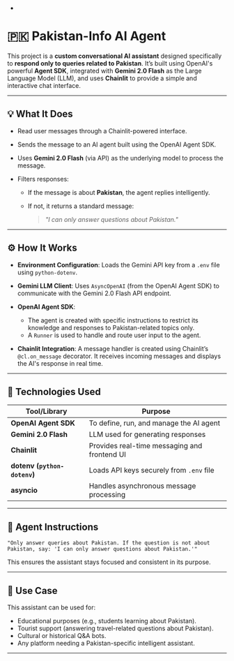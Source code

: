 -
# 🇵🇰 Pakistan-Info AI Agent

This project is a **custom conversational AI assistant** designed specifically to **respond only to queries related to Pakistan**. It’s built using OpenAI's powerful **Agent SDK**, integrated with **Gemini 2.0 Flash** as the Large Language Model (LLM), and uses **Chainlit** to provide a simple and interactive chat interface.

---

## 💡 What It Does

* Read user messages through a Chainlit-powered interface.
* Sends the message to an AI agent built using the OpenAI Agent SDK.
* Uses **Gemini 2.0 Flash** (via API) as the underlying model to process the message.
* Filters responses:

  * If the message is about **Pakistan**, the agent replies intelligently.
  * If not, it returns a standard message:

    > *"I can only answer questions about Pakistan."*

---

## ⚙️ How It Works

* **Environment Configuration**:
  Loads the Gemini API key from a `.env` file using `python-dotenv`.

* **Gemini LLM Client**:
  Uses `AsyncOpenAI` (from the OpenAI Agent SDK) to communicate with the Gemini 2.0 Flash API endpoint.

* **OpenAI Agent SDK**:

  * The agent is created with specific instructions to restrict its knowledge and responses to Pakistan-related topics only.
  * A `Runner` is used to handle and route user input to the agent.

* **Chainlit Integration**:
  A message handler is created using Chainlit’s `@cl.on_message` decorator. It receives incoming messages and displays the AI's response in real time.

---

## 🧰 Technologies Used

| Tool/Library                 | Purpose                                      |
| ---------------------------- | -------------------------------------------- |
| **OpenAI Agent SDK**         | To define, run, and manage the AI agent      |
| **Gemini 2.0 Flash**         | LLM used for generating responses            |
| **Chainlit**                 | Provides real-time messaging and frontend UI |
| **dotenv (`python-dotenv`)** | Loads API keys securely from `.env` file     |
| **asyncio**                  | Handles asynchronous message processing      |

---

## 🧠 Agent Instructions

```text
"Only answer queries about Pakistan. If the question is not about Pakistan, say: 'I can only answer questions about Pakistan.'"
```

This ensures the assistant stays focused and consistent in its purpose.

---

## 📌 Use Case

This assistant can be used for:

* Educational purposes (e.g., students learning about Pakistan).
* Tourist support (answering travel-related questions about Pakistan).
* Cultural or historical Q\&A bots.
* Any platform needing a Pakistan-specific intelligent assistant.

---

